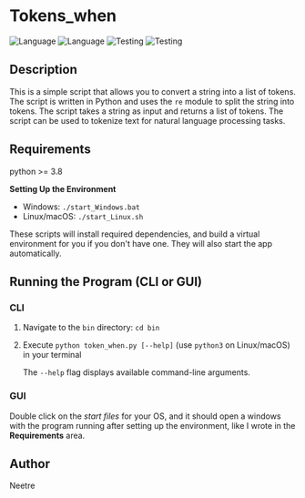 # Tokens_when

![Language](https://img.shields.io/badge/Spellcheck-Pass-green?style=flat)
![Language](https://img.shields.io/badge/Language-Python-yellowgreen?style=flat)
![Testing](https://img.shields.io/badge/PEP8%20Check-Passing-green)
![Testing](https://img.shields.io/badge/Test-Pass-green)

## Description

This is a simple script that allows you to convert a string into a list of tokens. The script is written in Python and uses the `re` module to split the string into tokens. The script takes a string as input and returns a list of tokens. The script can be used to tokenize text for natural language processing tasks.

## Requirements

python >= 3.8

**Setting Up the Environment**

* Windows: `./start_Windows.bat`
* Linux/macOS: `./start_Linux.sh`

These scripts will install required dependencies, and build a virtual environment for you if you don't have one.
They will also start the app automatically.

## Running the Program (CLI or GUI)

### CLI

1. Navigate to the `bin` directory: `cd bin`

2. Execute `python token_when.py [--help]` (use `python3` on Linux/macOS) in your terminal

    The `--help` flag displays available command-line arguments.

### GUI

Double click on the *start files* for your OS, and it should open a windows with the program running after setting up the environment, like I wrote in the **Requirements** area.

## Author

Neetre
